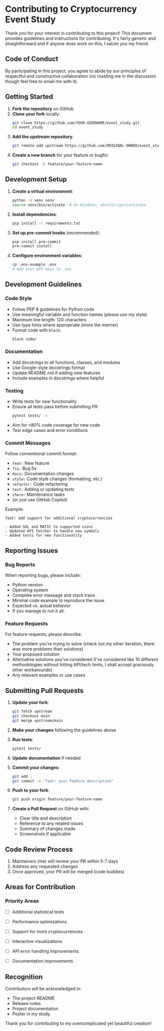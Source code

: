 # Contributing to Cryptocurrency Event Study

Thank you for your interest in contributing to this project! This document provides guidelines and instructions for contributing. It's fairly generic and straightforward and if anyone does work on this, I salute you my friend. 

## Code of Conduct

By participating in this project, you agree to abide by our principles of respectful and constructive collaboration (no roasting me in the discussion though feel free to email me with it).

## Getting Started

1. **Fork the repository** on GitHub
2. **Clone your fork** locally:
   ```bash
   git clone https://github.com/YOUR-USERNAME/event_study.git
   cd event_study
   ```
3. **Add the upstream repository**:
   ```bash
   git remote add upstream https://github.com/ORIGINAL-OWNER/event_study.git
   ```
4. **Create a new branch** for your feature or bugfix:
   ```bash
   git checkout -b feature/your-feature-name
   ```

## Development Setup

1. **Create a virtual environment**:
   ```bash
   python -m venv venv
   source venv/bin/activate  # On Windows: venv\Scripts\activate
   ```

2. **Install dependencies**:
   ```bash
   pip install -r requirements.txt
   ```

3. **Set up pre-commit hooks** (recommended):
   ```bash
   pip install pre-commit
   pre-commit install
   ```

4. **Configure environment variables**:
   ```bash
   cp .env.example .env
   # Add your API keys to .env
   ```

## Development Guidelines

### Code Style

- Follow PEP 8 guidelines for Python code
- Use meaningful variable and function names (please use my style)
- Maximum line length: 120 characters
- Use type hints where appropriate (more the merrier)
- Format code with `black`:
  ```bash
  black code/
  ```

### Documentation

- Add docstrings to all functions, classes, and modules
- Use Google-style docstrings format
- Update README.md if adding new features
- Include examples in docstrings where helpful

### Testing

- Write tests for new functionality
- Ensure all tests pass before submitting PR:
  ```bash
  pytest tests/ -v
  ```
- Aim for >80% code coverage for new code
- Test edge cases and error conditions

### Commit Messages

Follow conventional commit format:
- `feat:` New feature
- `fix:` Bug fix
- `docs:` Documentation changes
- `style:` Code style changes (formatting, etc.)
- `refactor:` Code refactoring
- `test:` Adding or updating tests
- `chore:` Maintenance tasks
- (or just use GitHub Copilot)

Example:
```
feat: add support for additional cryptocurrencies

- Added SOL and MATIC to supported coins
- Updated API fetcher to handle new symbols
- Added tests for new functionality
```

## Reporting Issues

### Bug Reports

When reporting bugs, please include:
- Python version
- Operating system
- Complete error message and stack trace
- Minimal code example to reproduce the issue
- Expected vs. actual behavior
- If you manage to run it all. 

### Feature Requests

For feature requests, please describe:
- The problem you're trying to solve (check out my other iteration, there was more problems than solutions)
- Your proposed solution
- Alternative solutions you've considered (I've considered like 10 different methodologies without hitting API/tech limits, I shall accept graciously other workarounds)
- Any relevant examples or use cases

## Submitting Pull Requests

1. **Update your fork**:
   ```bash
   git fetch upstream
   git checkout main
   git merge upstream/main
   ```

2. **Make your changes** following the guidelines above

3. **Run tests**:
   ```bash
   pytest tests/
   ```

4. **Update documentation** if needed

5. **Commit your changes**:
   ```bash
   git add .
   git commit -m "feat: your feature description"
   ```

6. **Push to your fork**:
   ```bash
   git push origin feature/your-feature-name
   ```

7. **Create a Pull Request** on GitHub with:
   - Clear title and description
   - Reference to any related issues
   - Summary of changes made
   - Screenshots if applicable

## Code Review Process

1. Maintainers (me) will review your PR within 5-7 days
2. Address any requested changes
3. Once approved, your PR will be merged (code buddies)

## Areas for Contribution

### Priority Areas
- [ ] Additional statistical tests
- [ ] Performance optimizations
- [ ] Support for more cryptocurrencies
- [ ] Interactive visualizations
- [ ] API error handling improvements
- [ ] Documentation improvements


## Recognition

Contributors will be acknowledged in:
- The project README
- Release notes
- Project documentation
- Poster in my study.

Thank you for contributing to my overcomplicated yet beautiful creation!
